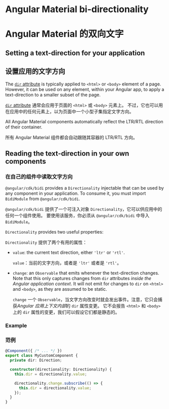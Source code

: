# Angular Material bi-directionality

# Angular Material 的双向文字

## Setting a text-direction for your application

## 设置应用的文字方向

The [`dir` attribute](https://developer.mozilla.org/en-US/docs/Web/HTML/Global_attributes/dir)
is typically applied to `<html>` or `<body>` element of a page. However, it can be used on any element, within your Angular app, to apply a text-direction to a smaller subset of the page.

[`dir` attribute](https://developer.mozilla.org/en-US/docs/Web/HTML/Global_attributes/dir) 通常会应用于页面的 `<html>` 或 `<body>` 元素上。 不过，它也可以用在应用中的任何元素上，以为页面中一个小型子集指定文字方向。

All Angular Material components automatically reflect the LTR/RTL direction of their container.

所有 Angular Material 组件都会自动跟随其容器的 LTR/RTL 方向。

## Reading the text-direction in your own components

### 在自己的组件中读取文字方向

`@angular/cdk/bidi` provides a `Directionality` injectable that can be used by any component in your application. To consume it, you must import `BidiModule` from `@angular/cdk/bidi`.

`@angular/cdk/bidi` 提供了一个可注入对象 `Directionality`，它可以供应用中的任何一个组件使用。 要使用该服务，你必须从 `@angular/cdk/bidi` 中导入 `BidiModule`。

`Directionality` provides two useful properties:

`Directionality` 提供了两个有用的属性：

* `value`: the current text direction, either `'ltr'` or `'rtl'`.

  `value`：当前的文字方向，或者是 `'ltr'` 或者是 `'rtl'`。

* `change`: an `Observable` that emits whenever the text-direction changes. Note that this only captures changes from `dir` attributes _inside the Angular application context_. It will not emit for changes to `dir` on `<html>` and `<body>`, as they are assumed to be static.

  `change` 一个 `Observable`，当文字方向改变时就会发出事件。注意，它只会捕获*Angular 应用上下文内部*的 `dir` 属性变更。 它不会报告 `<html>` 和 `<body>` 上的 `dir` 属性的变更，我们可以假设它们都是静态的。

### Example

### 范例
```ts
@Component({ /* ... */ })
export class MyCustomComponent {
  private dir: Direction;

  constructor(directionality: Directionality) {
    this.dir = directionality.value;

    directionality.change.subscribe(() => {
      this.dir = directionality.value;
    });
  }
}
```
